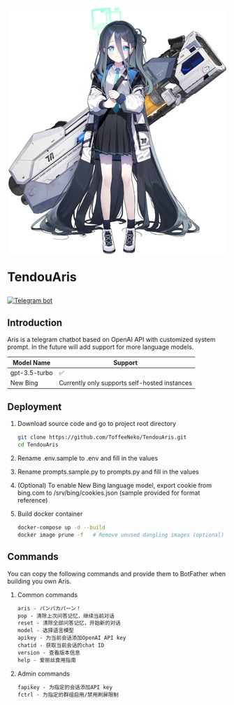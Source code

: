 <h1 align="center">
    <img width="500" src="resources/tendouaris.png" alt="Aris">
    <p align="left">TendouAris</p>
</h1>

[![Telegram bot](https://img.shields.io/badge/bot-%40TendouArisBot-229ed9?logo=telegram&style=for-the-badge)](https://t.me/TendouArisBot)

## Introduction

Aris is a telegram chatbot based on OpenAI API with customized system prompt. In the future will add support for more language models.

| Model Name | Support |
|----------|----------|
| gpt-3.5-turbo | ✅ |
| New Bing | Currently only supports self-hosted instances |

## Deployment

1. Download source code and go to project root directory

    ``` bash
    git clone https://github.com/ToffeeNeko/TendouAris.git
    cd TendouAris
    ```

2. Rename .env.sample to .env and fill in the values
3. Rename prompts.sample.py to prompts.py and fill in the values

4. (Optional) To enable New Bing language model, export cookie from bing.com to /srv/bing/cookies.json (sample provided for format reference)

5. Build docker container

    ``` bash
    docker-compose up -d --build
    docker image prune -f   # Remove unused dangling images (optional)
    ```

## Commands

You can copy the following commands and provide them to BotFather when building you own Aris.

1. Common commands

    ``` md
    aris - パンパカパーン！
    pop - 清除上次问答记忆，继续当前对话
    reset - 清除全部问答记忆，开始新的对话
    model - 选择语言模型
    apikey - 为当前会话添加OpenAI API key
    chatid - 获取当前会话的chat ID
    version - 查看版本信息
    help - 爱丽丝食用指南
    ```

2. Admin commands

    ``` md
    fapikey - 为指定的会话添加API key
    fctrl - 为指定的群组启用/禁用刷屏限制
    ```
